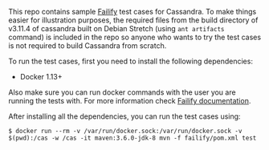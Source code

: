 This repo contains sample [Failify](https://failify.io) test cases for Cassandra. To make things easier for illustration
purposes, the required files from the build directory of v3.11.4 of cassandra built on Debian Stretch (using 
``ant artifacts`` command) is included in the repo
so anyone who wants to try the test cases is not required to build Cassandra from scratch.

To run the test cases, first you need to install the following dependencies:
- Docker 1.13+

Also make sure you can run docker commands with the user you are running the tests with. For more information check
[Failify documentation](https://docs.failify.io).

After installing all the dependencies, you can run the test cases using:

```console
$ docker run --rm -v /var/run/docker.sock:/var/run/docker.sock -v $(pwd):/cas -w /cas -it maven:3.6.0-jdk-8 mvn -f failify/pom.xml test
```